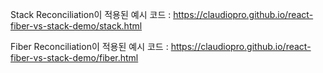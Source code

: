 Stack Reconciliation이 적용된 예시 코드 : https://claudiopro.github.io/react-fiber-vs-stack-demo/stack.html

Fiber Reconciliation이 적용된 예시 코드 : https://claudiopro.github.io/react-fiber-vs-stack-demo/fiber.html

